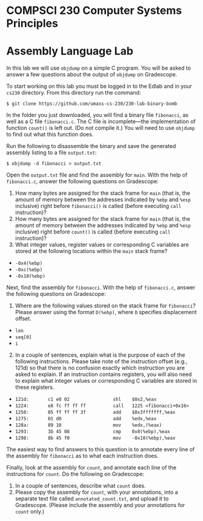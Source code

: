 # COMPSCI 230 Computer Systems Principles
# Assembly Language Lab

In this lab we will use `objdump` on a simple C program. You will be asked to
answer a few questions about the output of `objdump` on Gradescope.

To start working on this lab you must be logged in to the Edlab and in your
`cs230` directory. From this directory run the command:

```
$ git clone https://github.com/umass-cs-230/230-lab-binary-bomb
```

In the folder you just downloaded, you will find a binary file `fibonacci`, as
well as a C file `fibonacci.c`. The C file is incomplete—the implementation of
function `count()` is left out. (Do not compile it.) You will need to use
`objdump` to find out what this function does.

Run the following to disassemble the binary and save the generated assembly listing
to a file `output.txt`:

```
$ objdump -d fibonacci > output.txt
```

Open the `output.txt` file and find the assembly for `main`. With the help of
`fibonacci.c`, answer the following questions on Gradescope:

1. How many bytes are assigned for the stack frame for `main` (that is, the
amount of memory between the addresses indicated by `%ebp` and `%esp` inclusive)
right before `fibonacci()` is called (before executing `call` instruction)?
2. How many bytes are assigned for the stack frame for `main` (that is, the
amount of memory between the addresses indicated by `%ebp` and `%esp` inclusive)
right before `count()` is called (before executing `call` instruction)?
3. What integer values, register values or corresponding C variables are stored
at the following locations within the `main` stack frame?
  * `-0x4(%ebp)`
  * `-0xc(%ebp)`
  * `-0x10(%ebp)`

Next, find the assembly for `fibonacci`. With the help of `fibonacci.c`, answer
the following questions on Gradescope:

1. Where are the following values stored on the stack frame for `fibonacci`?
Please answer using the format `D(%ebp)`, where `D` specifies displacement
offset.
  * `len`
  * `seq[0]`
  * `i`
2. In a couple of sentences, explain what is the purpose of each of the
following instructions. Please take note of the instruction offset (e.g., 121d)
so that there is no confusion exactly which instruction you are asked to
explain. If an instruction contains registers, you will also need to explain
what integer values or corresponding C variables are stored in these registers.
  * `121d:       c1 e0 02                shl    $0x2,%eax`
  * `1224:       e8 fc ff ff ff          call   1225 <fibonacci+0x16>`
  * `1250:       05 ff ff ff 3f          add    $0x3fffffff,%eax`
  * `1275:       01 d0                   add    %edx,%eax`
  * `128a:       89 10                   mov    %edx,(%eax)`
  * `1293:       3b 45 08                cmp    0x8(%ebp),%eax`
  * `1298:       8b 45 f0                mov    -0x10(%ebp),%eax`

The easiest way to find answers to this question is to annotate every line of the
assembly for `fibonacci` as to what each instruction does.

Finally, look at the assembly for `count`, and annotate each line of the
instructions for `count`. Do the following on Gradescope:
1. In a couple of sentences, describe what `count` does.
2. Please copy the assembly for `count`, with your annotations, into a separate
text file called `annotated_count.txt`, and upload it to Gradescope. (Please
include the assembly and your annotations for `count` only.)

